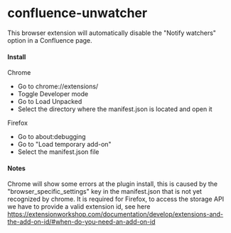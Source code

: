 # confluence-unwatcher

This browser extension will automatically disable the "Notify watchers" option in a Confluence page.

#### Install

Chrome
- Go to chrome://extensions/
- Toggle Developer mode
- Go to Load Unpacked
- Select the directory where the manifest.json is located and open it

Firefox
- Go to about:debugging
- Go to "Load temporary add-on"
- Select the manifest.json file


#### Notes

Chrome will show some errors at the plugin install, this is caused by the "browser_specific_settings" key in the manifest.json that is not yet recognized by chrome.
It is required for Firefox, to access the storage API we have to provide a valid extension id, see here https://extensionworkshop.com/documentation/develop/extensions-and-the-add-on-id/#when-do-you-need-an-add-on-id

